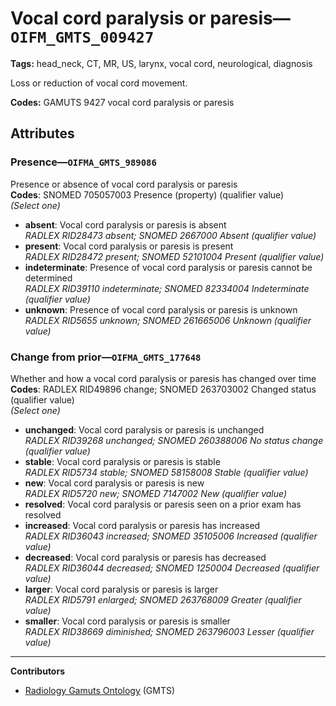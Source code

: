 # Vocal cord paralysis or paresis—`OIFM_GMTS_009427`

**Tags:** head_neck, CT, MR, US, larynx, vocal cord, neurological, diagnosis

Loss or reduction of vocal cord movement.

**Codes:** GAMUTS 9427 vocal cord paralysis or paresis

## Attributes

### Presence—`OIFMA_GMTS_989086`

Presence or absence of vocal cord paralysis or paresis  
**Codes**: SNOMED 705057003 Presence (property) (qualifier value)  
*(Select one)*

- **absent**: Vocal cord paralysis or paresis is absent  
_RADLEX RID28473 absent; SNOMED 2667000 Absent (qualifier value)_
- **present**: Vocal cord paralysis or paresis is present  
_RADLEX RID28472 present; SNOMED 52101004 Present (qualifier value)_
- **indeterminate**: Presence of vocal cord paralysis or paresis cannot be determined  
_RADLEX RID39110 indeterminate; SNOMED 82334004 Indeterminate (qualifier value)_
- **unknown**: Presence of vocal cord paralysis or paresis is unknown  
_RADLEX RID5655 unknown; SNOMED 261665006 Unknown (qualifier value)_

### Change from prior—`OIFMA_GMTS_177648`

Whether and how a vocal cord paralysis or paresis has changed over time  
**Codes**: RADLEX RID49896 change; SNOMED 263703002 Changed status (qualifier value)  
*(Select one)*

- **unchanged**: Vocal cord paralysis or paresis is unchanged  
_RADLEX RID39268 unchanged; SNOMED 260388006 No status change (qualifier value)_
- **stable**: Vocal cord paralysis or paresis is stable  
_RADLEX RID5734 stable; SNOMED 58158008 Stable (qualifier value)_
- **new**: Vocal cord paralysis or paresis is new  
_RADLEX RID5720 new; SNOMED 7147002 New (qualifier value)_
- **resolved**: Vocal cord paralysis or paresis seen on a prior exam has resolved  
- **increased**: Vocal cord paralysis or paresis has increased  
_RADLEX RID36043 increased; SNOMED 35105006 Increased (qualifier value)_
- **decreased**: Vocal cord paralysis or paresis has decreased  
_RADLEX RID36044 decreased; SNOMED 1250004 Decreased (qualifier value)_
- **larger**: Vocal cord paralysis or paresis is larger  
_RADLEX RID5791 enlarged; SNOMED 263768009 Greater (qualifier value)_
- **smaller**: Vocal cord paralysis or paresis is smaller  
_RADLEX RID38669 diminished; SNOMED 263796003 Lesser (qualifier value)_

---

**Contributors**

- [Radiology Gamuts Ontology](https://gamuts.net/) (GMTS)